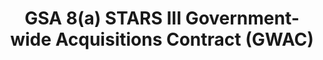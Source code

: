 ---
title: GSA 8(a) STARS III Government-wide Acquisitions Contract (GWAC)
year:
description: Resources related to 8(a) STARS III GWAC for small businesses.
external_url: www.gsa.gov/technology/technology-purchasing-programs/governmentwide-acquisition-contracts/8a-stars-iii
content_tags:
type: link
filters: best-in-class
---